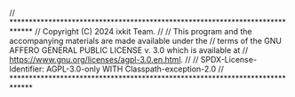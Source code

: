 // *****************************************************************************
// Copyright (C) 2024 ixkit Team.
//
// This program and the accompanying materials are made available under the
// terms of the GNU AFFERO GENERAL PUBLIC LICENSE v. 3.0 which is available at
// https://www.gnu.org/licenses/agpl-3.0.en.html.
//
// SPDX-License-Identifier: AGPL-3.0-only WITH Classpath-exception-2.0
// *****************************************************************************